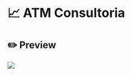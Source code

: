 # :chart_with_upwards_trend: ATM Consultoria

## :pencil2: Preview

![](https://cdn.discordapp.com/attachments/576875163686010911/740708537558237289/Gravacao_de_Tela_2020-08-05_as_20.04.26.gif)
